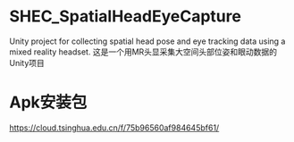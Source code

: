 # SHEC_SpatialHeadEyeCapture
Unity project for collecting spatial head pose and eye tracking data using a mixed reality headset.
这是一个用MR头显采集大空间头部位姿和眼动数据的Unity项目

# Apk安装包
https://cloud.tsinghua.edu.cn/f/75b96560af984645bf61/
